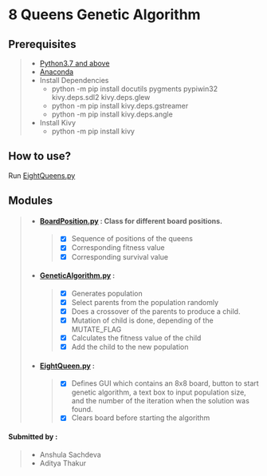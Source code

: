 # 8 Queens Genetic Algorithm

## Prerequisites
>* [Python3.7 and above](https://www.python.org/)
>* [Anaconda](https://www.anaconda.com/products/individual)
>* Install Dependencies
>   * python -m pip install docutils pygments pypiwin32 kivy.deps.sdl2 kivy.deps.glew
>   * python -m pip install kivy.deps.gstreamer
>   * python -m pip install kivy.deps.angle 
>* Install Kivy
>   * python -m pip install kivy

## How to use?
Run [EightQueens.py](EightQueens.py)

## Modules
>- #### [BoardPosition.py](BoardPosition.py) : Class for different board positions.
>      > - [X] Sequence of positions of the queens
>      > - [X] Corresponding fitness value
>      > - [X] Corresponding survival value
>- #### [GeneticAlgorithm.py](GeneticAlgorithm.py) :
>      > - [X] Generates population
>      > - [X] Select parents from the population randomly
>      > - [X] Does a crossover of the parents to produce a child.
>      > - [X] Mutation of child is done, depending of the MUTATE_FLAG
>      > - [X] Calculates the fitness value of the child
>      > - [X] Add the child to the new population
>- #### [EightQueen.py](EightQueen.py) :
>      > - [X] Defines GUI which contains an 8x8 board, button to start genetic algorithm, a text box to input population size, and the number of the iteration when the solution was found.
>      > - [X] Clears board before starting the algorithm

#### Submitted by : 
>* Anshula Sachdeva
>* Aditya Thakur

